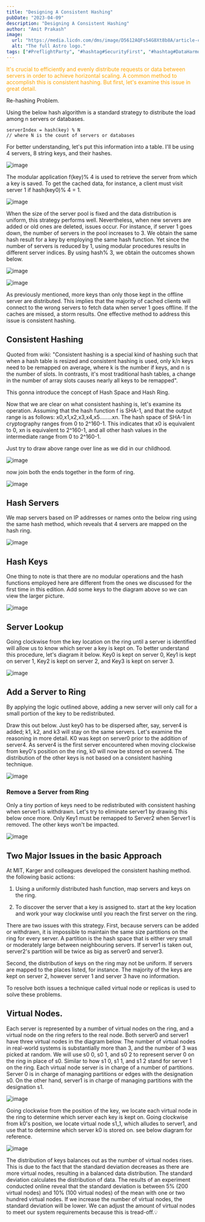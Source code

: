 ```yaml
---
title: "Designing A Consistent Hashing"
pubDate: "2023-04-09"
description: "Designing A Consistent Hashing"
author: "Amit Prakash"
image:
  url: "https://media.licdn.com/dms/image/D5612AQFs54G8Xt8b8A/article-cover_image-shrink_720_1280/0/1680995143675?e=1713398400&v=beta&t=TdVqdpjeRfe4bRBvB2s3KfrhPel3HL8jKq4eL3iuGwc"
  alt: "The full Astro logo."
tags: ["#PreflightParty", "#hashtag#SecurityFirst", "#hashtag#DataHarmony", "#hashtag#NoMoreWebWalls"]
---
```


<span style="color:orange">It's crucial to efficiently and evenly distribute requests or data between servers in order to achieve horizontal scaling. A common method to accomplish this is consistent hashing. But first, let's examine this issue in great detail.</span>

Re-hashing Problem.

Using the below hash algorithm is a standard strategy to distribute the load among n servers or databases.

```
serverIndex = hash(key) % N
// where N is the count of servers or databases 

```
For better understanding, let's put this information into a table. I'll be using 4 servers, 8 string keys, and their hashes.

![image](https://media.licdn.com/dms/image/D5612AQHt7GwQ3AQ56Q/article-inline_image-shrink_1500_2232/0/1680942488360?e=1713398400&v=beta&t=BgplC10iBqGiosbHdvJzcdENidBIwtfbpVbLo_UHED8)


The modular application f(key)% 4 is used to retrieve the server from which a key is saved. To get the cached data, for instance, a client must visit server 1 if hash(key0)% 4 = 1.

![image](https://media.licdn.com/dms/image/D5612AQFF6sVmwUQAAg/article-inline_image-shrink_1500_2232/0/1680995508210?e=1713398400&v=beta&t=xrYUUgYZqFGnGcamMR6ddl3Qpt9IT_-n20sSc32QdhE)


When the size of the server pool is fixed and the data distribution is uniform, this strategy performs well. Nevertheless, when new servers are added or old ones are deleted, issues occur. For instance, if server 1 goes down, the number of servers in the pool increases to 3. We obtain the same hash result for a key by employing the same hash function. Yet since the number of servers is reduced by 1, using modular procedures results in different server indices. By using hash% 3, we obtain the outcomes shown below.

![image](https://media.licdn.com/dms/image/D5612AQHFrsf_Z6GN7A/article-inline_image-shrink_1500_2232/0/1680941041212?e=1713398400&v=beta&t=zo1bxfmXyywHf8CUWB24Hjuf8CFSDxo76YTBVqnX22c)


![image](https://media.licdn.com/dms/image/D5612AQFs0yldsrC60g/article-inline_image-shrink_1500_2232/0/1680995637549?e=1713398400&v=beta&t=BGnwJeTvMrFYO-Jp_YEc-Es27Dnouwvqt3XCzURKU0o)

As previously mentioned, more keys than only those kept in the offline server are distributed. This implies that the majority of cached clients will connect to the wrong servers to fetch data when server 1 goes offline. If the caches are missed, a storm results. One effective method to address this issue is consistent hashing.

## Consistent Hashing
Quoted from wiki: "Consistent hashing is a special kind of hashing such that when a hash table is resized and consistent hashing is used, only k/n keys need to be remapped on average, where k is the number if keys, and n is the number of slots. In contrasts, it's most traditional hash tables, a change in the number of array slots causes nearly all keys to be remapped".

This gonna introduce the concept of Hash Space and Hash Ring.

Now that we are clear on what consistent hashing is, let's examine its operation. Assuming that the hash function f is SHA-1, and that the output range is as follows: x0,x1,x2,x3,x4,x5........xn. The hash space of SHA-1 in cryptography ranges from 0 to 2^160-1. This indicates that x0 is equivalent to 0, xn is equivalent to 2^160-1, and all other hash values in the intermediate range from 0 to 2^160-1.

Just try to draw above range over line as we did in our childhood.

![image](https://media.licdn.com/dms/image/D5612AQEOUQpb3xLhdA/article-inline_image-shrink_1500_2232/0/1680995731505?e=1713398400&v=beta&t=ly8-DWYVnAyFcAYCU60MgqKY3of8TpozK0KnnWwEefo)

now join both the ends together in the form of ring.

![image](https://media.licdn.com/dms/image/D5612AQGry8KeXpHDKg/article-inline_image-shrink_1000_1488/0/1680942316138?e=1713398400&v=beta&t=3yD5T8VvUZ9Giy_MYFg4Qzgqkhc-2Xl8aS6NNL_CEd0)

## Hash Servers

We map servers based on IP addresses or names onto the below ring using the same hash method, which reveals that 4 servers are mapped on the hash ring.

![image](https://media.licdn.com/dms/image/D5612AQGyite95mRPjg/article-inline_image-shrink_1500_2232/0/1680966936443?e=1713398400&v=beta&t=C6VzFJEBOh6Znf0XSP9HJyE7mbweC1BjIUgjPCPPNFg)

## Hash Keys

One thing to note is that there are no modular operations and the hash functions employed here are different from the ones we discussed for the first time in this edition. Add some keys to the diagram above so we can view the larger picture.

![image](https://media.licdn.com/dms/image/D5612AQHb_xQrGOW4gQ/article-inline_image-shrink_1500_2232/0/1680967268114?e=1713398400&v=beta&t=Db32BmYvLESACkwIS8-dlT8mXAPZN4tPX44jH5ap83w)

## Server Lookup

Going clockwise from the key location on the ring until a server is identified will allow us to know which server a key is kept on. To better understand this procedure, let's diagram it below. Key0 is kept on server 0, Key1 is kept on server 1, Key2 is kept on server 2, and Key3 is kept on server 3.

![image](https://media.licdn.com/dms/image/D5612AQHCXd21eHNNVw/article-inline_image-shrink_1000_1488/0/1680967612608?e=1713398400&v=beta&t=23IHJBqNaTUDA9V_8spUYdeyp7zCIzXxBtVpiZkmv7U)

## Add a Server to Ring

By applying the logic outlined above, adding a new server will only call for a small portion of the key to be redistributed.

Draw this out below. Just key0 has to be dispersed after, say, server4 is added; k1, k2, and k3 will stay on the same servers. Let's examine the reasoning in more detail. K0 was kept on server0 prior to the addition of server4. As server4 is the first server encountered when moving clockwise from key0's position on the ring, k0 will now be stored on server4. The distribution of the other keys is not based on a consistent hashing technique.

![image](https://media.licdn.com/dms/image/D5612AQFjTTGLilt9hg/article-inline_image-shrink_1500_2232/0/1680968183930?e=1713398400&v=beta&t=C6j9N0Be8mpXXYCtOd1z4OWDuYbyeoHZVDKfVwEdfJ4)

### Remove a Server from Ring

Only a tiny portion of keys need to be redistributed with consistent hashing when server1 is withdrawn. Let's try to eliminate server1 by drawing this below once more. Only Key1 must be remapped to Server2 when Server1 is removed. The other keys won't be impacted.

![image](https://media.licdn.com/dms/image/D5612AQFnqbcWx4c-kw/article-inline_image-shrink_1000_1488/0/1680968532292?e=1713398400&v=beta&t=pP4bhQDKbAylchn-AJwhI-hqVBTQ2kWvUHRenGLzD00)

## Two Major Issues in the basic Approach

At MIT, Karger and colleagues developed the consistent hashing method. the following basic actions:
1. Using a uniformly distributed hash function, map servers and keys on the ring.

2. To discover the server that a key is assigned to. start at the key location and work your way clockwise until you reach the first server on the ring.

There are two issues with this strategy. First, because servers can be added or withdrawn, it is impossible to maintain the same size partitions on the ring for every server. A partition is the hash space that is either very small or moderately large between neighbouring servers. If server1 is taken out, server2's partition will be twice as big as server0 and server3.

Second, the distribution of keys on the ring may not be uniform. If servers are mapped to the places listed, for instance. The majority of the keys are kept on server 2, however server 1 and server 3 have no information.

To resolve both issues a technique called virtual node or replicas is used to solve these problems. 

## Virtual Nodes.

Each server is represented by a number of virtual nodes on the ring, and a virtual node on the ring refers to the real node. Both server0 and server1 have three virtual nodes in the diagram below. The number of virtual nodes in real-world systems is substantially more than 3, and the number of 3 was picked at random. We will use s0 0, s0 1, and s0 2 to represent server 0 on the ring in place of s0. Similar to how s1 0, s1 1, and s1 2 stand for server 1 on the ring. Each virtual node server is in charge of a number of partitions. Server 0 is in charge of managing partitions or edges with the designation s0. On the other hand, server1 is in charge of managing partitions with the designation s1.

![image](https://media.licdn.com/dms/image/D5612AQH8sMznyvW9kw/article-inline_image-shrink_1000_1488/0/1680994179019?e=1713398400&v=beta&t=bf5uh-O1_lCrdfWM2kIYWlWc1m9txN-CEUoyhFljY1Q)

Going clockwise from the position of the key, we locate each virtual node in the ring to determine which server each key is kept on. Going clockwise from k0's position, we locate virtual node s1_1, which alludes to server1, and use that to determine which server k0 is stored on. see below diagram for reference.

![image](https://media.licdn.com/dms/image/D5612AQGDYWrbI5d0Xw/article-inline_image-shrink_1000_1488/0/1680994486676?e=1713398400&v=beta&t=R-Q96Y3AXmmW0FaT8ZemK7DqTKMiubrUNw7wCbkWEJQ)

The distribution of keys balances out as the number of virtual nodes rises. This is due to the fact that the standard deviation decreases as there are more virtual nodes, resulting in a balanced data distribution. The standard deviation calculates the distribution of data. The results of an experiment conducted online reveal that the standard deviation is between 5% (200 virtual nodes) and 10% (100 virtual nodes) of the mean with one or two hundred virtual nodes. If we increase the number of virtual nodes, the standard deviation will be lower. We can adjust the amount of virtual nodes to meet our system requirements because this is tread-off.💡